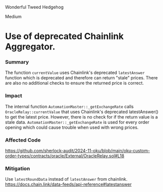 Wonderful Tweed Hedgehog

Medium

# Use of deprecated Chainlink Aggregator.

### Summary

The function `currentValue` uses Chainlink's deprecated `latestAnswer` function which is deprecated and therefore can return "stale" prices.  There are also no additional checks to ensure the returned price is correct. 

### Impact

The internal function `AutomationMaster::_getExchangeRate` calls `OracleRelay::currentValue` that uses Chainlink's deprecated latestAnswer() to get the latest price. However, there is no check for if the return value is a stale data. `AutomationMaster::_getExchangeRate` is used for every order opening which could cause trouble when used with wrong prices.

### Affected Code

https://github.com/sherlock-audit/2024-11-oku/blob/main/oku-custom-order-types/contracts/oracle/External/OracleRelay.sol#L18

### Mitigation

Use `latestRoundData` instead of `latestAnswer` from chainlink.
https://docs.chain.link/data-feeds/api-reference#latestanswer